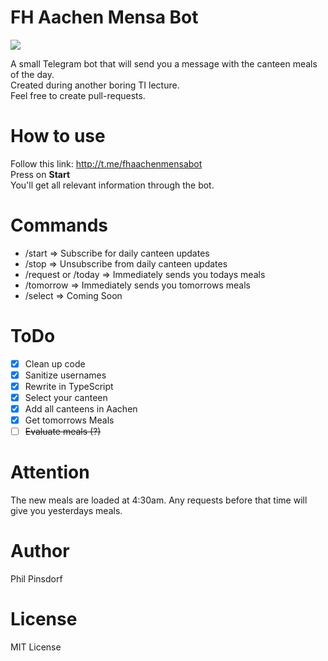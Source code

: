 # FH Aachen Mensa Bot
<img src="https://img.shields.io/tokei/lines/github/philpinsdorf/fhaachenmensabot?label=Lines%20of%20Code&style=for-the-badge">

A small Telegram bot that will send you a message with the canteen meals of the day. \
Created during another boring TI lecture. \
Feel free to create pull-requests.

# How to use
Follow this link: http://t.me/fhaachenmensabot \
Press on **Start** \
You'll get all relevant information through the bot.

# Commands
- /start => Subscribe for daily canteen updates
- /stop => Unsubscribe from daily canteen updates
- /request or /today => Immediately sends you todays meals
- /tomorrow => Immediately sends you tomorrows meals
- /select => Coming Soon

# ToDo
- [x] Clean up code
- [x] Sanitize usernames
- [x] Rewrite in TypeScript
- [x] Select your canteen
- [x] Add all canteens in Aachen
- [x] Get tomorrows Meals
- [ ] ~~Evaluate meals (?)~~

# Attention
The new meals are loaded at 4:30am. Any requests before that time will give you yesterdays meals.

# Author
Phil Pinsdorf

# License
MIT License
